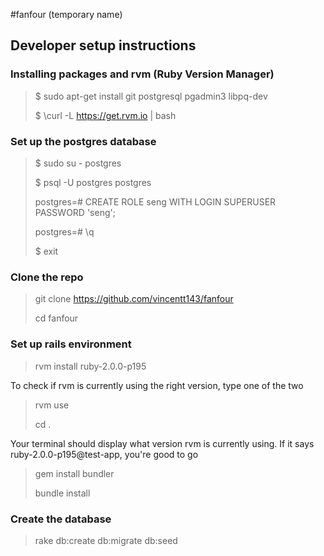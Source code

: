 #fanfour (temporary name)
## Developer setup instructions
### Installing packages and rvm (Ruby Version Manager)
> $ sudo apt-get install git postgresql pgadmin3 libpq-dev
>
> $ \curl -L https://get.rvm.io | bash

### Set up the postgres database
> $ sudo su - postgres
>
> $ psql -U postgres postgres
>
> postgres=# CREATE ROLE seng WITH LOGIN SUPERUSER PASSWORD 'seng';
>
> postgres=# \q
>
> $ exit


### Clone the repo
> git clone https://github.com/vincentt143/fanfour
>
> cd fanfour

### Set up rails environment
> rvm install ruby-2.0.0-p195

To check if rvm is currently using the right version, type one of the two

> rvm use
>
> cd .

Your terminal should display what version rvm is currently using. If it says ruby-2.0.0-p195@test-app, you're good to go

> gem install bundler
>
> bundle install

### Create the database
> rake db:create db:migrate db:seed
